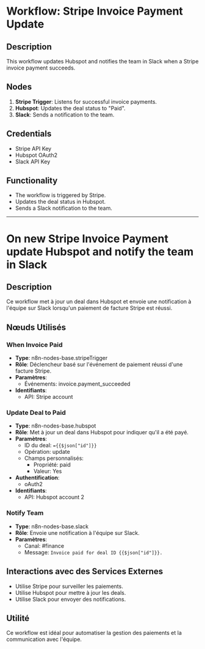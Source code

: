 # Workflow: Stripe Invoice Payment Update

## Description
This workflow updates Hubspot and notifies the team in Slack when a Stripe invoice payment succeeds.

## Nodes
1. **Stripe Trigger**: Listens for successful invoice payments.
2. **Hubspot**: Updates the deal status to "Paid".
3. **Slack**: Sends a notification to the team.

## Credentials
- Stripe API Key
- Hubspot OAuth2
- Slack API Key

## Functionality
- The workflow is triggered by Stripe.
- Updates the deal status in Hubspot.
- Sends a Slack notification to the team.

---

# On new Stripe Invoice Payment update Hubspot and notify the team in Slack

## Description
Ce workflow met à jour un deal dans Hubspot et envoie une notification à l'équipe sur Slack lorsqu'un paiement de facture Stripe est réussi.

## Nœuds Utilisés

### When Invoice Paid
- **Type**: n8n-nodes-base.stripeTrigger
- **Rôle**: Déclencheur basé sur l'événement de paiement réussi d'une facture Stripe.
- **Paramètres**:
  - Événements: invoice.payment_succeeded
- **Identifiants**:
  - API: Stripe account

### Update Deal to Paid
- **Type**: n8n-nodes-base.hubspot
- **Rôle**: Met à jour un deal dans Hubspot pour indiquer qu'il a été payé.
- **Paramètres**:
  - ID du deal: `={{$json["id"]}}`
  - Opération: update
  - Champs personnalisés:
    - Propriété: paid
    - Valeur: Yes
- **Authentification**:
  - oAuth2
- **Identifiants**:
  - API: Hubspot account 2

### Notify Team
- **Type**: n8n-nodes-base.slack
- **Rôle**: Envoie une notification à l'équipe sur Slack.
- **Paramètres**:
  - Canal: #finance
  - Message: `Invoice paid for deal ID {{$json["id"]}}.`

## Interactions avec des Services Externes
- Utilise Stripe pour surveiller les paiements.
- Utilise Hubspot pour mettre à jour les deals.
- Utilise Slack pour envoyer des notifications.

## Utilité
Ce workflow est idéal pour automatiser la gestion des paiements et la communication avec l'équipe.
